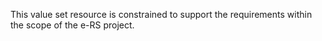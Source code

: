 This value set resource is constrained to support the requirements within the scope of the e-RS project.